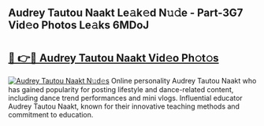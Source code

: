 ## Audrey Tautou Naakt Le𝚊k𝚎d N𝚞𝚍e - Part-3G7 Vid𝚎o Photos Le𝚊ks 6MDoJ

# <h2><a href="http://fb36qq.evod.top/?m=Audrey+Tautou+Naakt">🔗 👉🔴 Audrey Tautou Naakt Vid𝚎o Ph𝚘t𝚘s</a></h2>

[![Audrey Tautou Naakt N𝚞d𝚎s](https://i.imgur.com/8V9OHl7.gif)](http://fb36qq.evod.top/?m=Audrey+Tautou+Naakt)
Online personality Audrey Tautou Naakt who has gained popularity for posting lifestyle and dance-related content, including dance trend performances and mini vlogs. Influential educator Audrey Tautou Naakt, known for their innovative teaching methods and commitment to education. 
